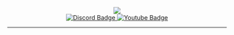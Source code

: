 <!--Coding from home gif-->
<div id="header" align="center">
  <img src="https://i.postimg.cc/28FzfNhd/Real-word-logo.png"/>
</div>

<!--Social medias-->
<div id="badges" align="center">
  <a href="https://discord.gg/Z34XUqhaEX">
  <img src="https://img.shields.io/badge/Discord-blue?style=for-the-badge&logo=discord&logoColor=white" alt="Discord Badge">
</a>
  <a href="[https://www.youtube.com/channel/UC1lFzvwBIWFU7_Loyy2jFmQ](https://www.youtube.com/channel/UCDQ3xhfRFrtsvOsdBsMOf0Q)">
    <img src="https://img.shields.io/badge/YouTube-red?style=for-the-badge&logo=youtube&logoColor=white" alt="Youtube Badge"/>
  </a>
</div>

<!--How many people have viewed my profile-->
<div id="views" align="center">
  <img src="https://komarev.com/ghpvc/?username=astr6id&style=flat-square&color=green" alt=""/>
</div>

---
